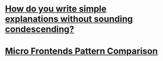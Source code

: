# [How do you write simple explanations without sounding condescending?](https://jvns.ca/blog/2020/11/15/simple-explanations-without-sounding-condescending/)

# [Micro Frontends Pattern Comparison](https://blog.bitsrc.io/microfrontend-pattern-comparison-c50a9d2e4172)
